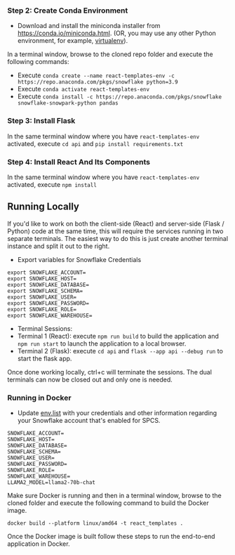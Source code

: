 ### Step 2: Create Conda Environment

* Download and install the miniconda installer from https://conda.io/miniconda.html. (OR, you may use any other Python environment, for example, [virtualenv](https://virtualenv.pypa.io/en/latest/)).

In a terminal window, browse to the cloned repo folder and execute the following commands:
* Execute `conda create --name react-templates-env -c https://repo.anaconda.com/pkgs/snowflake python=3.9`
* Execute `conda activate react-templates-env`
* Execute `conda install -c https://repo.anaconda.com/pkgs/snowflake snowflake-snowpark-python pandas`

### Step 3: Install Flask

In the same terminal window where you have `react-templates-env` activated, execute `cd api` and `pip install requirements.txt`

### Step 4: Install React And Its Components

In the same terminal window where you have `react-templates-env` activated, execute `npm install`

## Running Locally

If you'd like to work on both the client-side (React) and server-side (Flask / Python) code at the same time, this will require the services running in two separate terminals. The easiest way to do this is just create another terminal instance and split it out to the right. 
* Export variables for Snowflake Credentials
```
export SNOWFLAKE_ACCOUNT=
export SNOWFLAKE_HOST=
export SNOWFLAKE_DATABASE=
export SNOWFLAKE_SCHEMA=
export SNOWFLAKE_USER=
export SNOWFLAKE_PASSWORD=
export SNOWFLAKE_ROLE=
export SNOWFLAKE_WAREHOUSE=
```

* Terminal Sessions:
*   Terminal 1 (React): execute `npm run build` to build the application and `npm run start` to launch the application to a local browser.
*   Terminal 2 (Flask): execute `cd api` and `flask --app api --debug run` to start the flask app.

Once done working locally, ctrl+c will terminate the sessions. The dual terminals can now be closed out and only one is needed. 

### Running in Docker

* Update [env.list](env.list) with your credentials and other information regarding your Snowflake account that's enabled for SPCS.

```
SNOWFLAKE_ACCOUNT=
SNOWFLAKE_HOST=
SNOWFLAKE_DATABASE=
SNOWFLAKE_SCHEMA=
SNOWFLAKE_USER=
SNOWFLAKE_PASSWORD=
SNOWFLAKE_ROLE=
SNOWFLAKE_WAREHOUSE=
LLAMA2_MODEL=llama2-70b-chat
```
Make sure Docker is running and then in a terminal window, browse to the cloned folder and execute the following command to build the Docker image.

`docker build --platform linux/amd64 -t react_templates .`

Once the Docker image is built follow these steps to run the end-to-end application in Docker.
